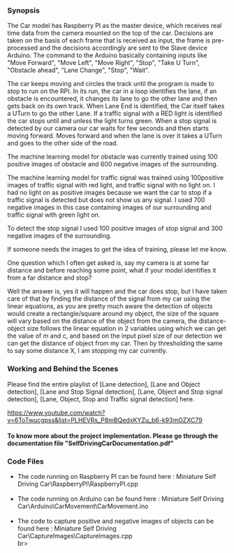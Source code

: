 ### Synopsis

The Car model has Raspberry PI as the master device, which receives real time data from the camera mounted on the top of the car. Decisions are taken on the basis of each frame that is received as input, the frame is pre-processed and the decisions accordingly are sent to the Slave device Arduino. The command to the Arduino basically containing inputs like "Move Forward", "Move Left", "Move Right", "Stop", "Take U Turn", "Obstacle ahead", "Lane Change", "Stop", "Wait".

The car keeps moving and circles the track until the program is made to stop to run on the RPI. In its run, the car in a loop identifies the lane, if an obstacle is encountered, it changes its lane to go the other lane and then gets back on its own track. When Lane End is identified, the Car itself takes a UTurn to go the other Lane. If a traffic signal with a RED light is identified the car stops until and unless the light turns green. When a stop signal is detected by our camera our car waits for few seconds and then starts moving forward. Moves forward and when the lane is over it takes a UTurn and goes to the other side of the road.

The machine learning model for obstacle was currently trained using 100 positive images of obstacle and 600 negative images of the surrounding.

The machine learning model for traffic signal was trained using 100positive images of traffic signal with red light, and traffic signal with no light on. I had no light on as positive images because we want the car to stop if a traffic signal is detected but does not show us any signal. I used 700 negative images in this case containing images of our surrounding and traffic signal with green light on.

To detect the stop signal I used 100 positive images of stop signal and 300 negative images of the surrounding.

If someone needs the images to get the idea of training, please let me know.

One question which I often get asked is, say my camera is at some far distance and before reaching some point, what if your model identifies it from a far distance and stop?

Well the answer is, yes it will happen and the car does stop, but I have taken care of that by finding the distance of the signal from my car using the linear equations, as you are pretty much aware the detection of objects would create a rectangle/square around my object, the size of the square will vary based on the distance of the object from the camera, the distance-object size follows the linear equation in 2 variables using which we can get the value of m and c, and based on the input pixel size of our detection we can get the distance of object from my car. Then by thresholding the same to say some distance X, I am stopping my car currently.

### Working and Behind the Scenes

Please find the entire playlist of [Lane detection], [Lane and Object detection], [Lane and Stop Signal detection], [Lane, Object and Stop signal detection], [Lane, Object, Stop and Traffic signal detection] here.

https://www.youtube.com/watch?v=6ToTwucgpss&list=PLHEVRs_P8mBQedxKYZu_b6-k93mOZXC79

#### To know more about the project implementation. Please go through the documentation file "SelfDrivingCarDocumentation.pdf"

### Code Files
<ul>
<li>The code running on Raspberry PI can be found here : Miniature Self Driving Car\RaspberryPI\RaspberryPI.cpp</li><br>
<li>The code running on Arduino can be found here : Miniature Self Driving Car\Arduino\CarMovement\CarMovement.ino</li><br>
<li>The code to capture positive and negative images of objects can be found here : Miniature Self Driving Car\CaptureImages\CaptureImages.cpp</li>br>
